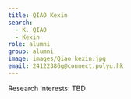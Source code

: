```yaml
---
title: QIAO Kexin
search:
  - K. QIAO
  - Kexin
role: alumni
group: alumni
image: images/Qiao_kexin.jpg
email: 24122386g@connect.polyu.hk
---
```


Research interests: TBD
